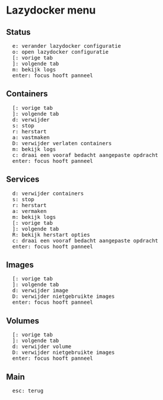 # Lazydocker menu

## Status

<pre>
  <kbd>e</kbd>: verander lazydocker configuratie
  <kbd>o</kbd>: open lazydocker configuratie
  <kbd>[</kbd>: vorige tab
  <kbd>]</kbd>: volgende tab
  <kbd>m</kbd>: bekijk logs
  <kbd>enter</kbd>: focus hooft panneel
</pre>

## Containers

<pre>
  <kbd>[</kbd>: vorige tab
  <kbd>]</kbd>: volgende tab
  <kbd>d</kbd>: verwijder
  <kbd>s</kbd>: stop
  <kbd>r</kbd>: herstart
  <kbd>a</kbd>: vastmaken
  <kbd>D</kbd>: verwijder verlaten containers
  <kbd>m</kbd>: bekijk logs
  <kbd>c</kbd>: draai een vooraf bedacht aangepaste opdracht
  <kbd>enter</kbd>: focus hooft panneel
</pre>

## Services

<pre>
  <kbd>d</kbd>: verwijder containers
  <kbd>s</kbd>: stop
  <kbd>r</kbd>: herstart
  <kbd>a</kbd>: vermaken
  <kbd>m</kbd>: bekijk logs
  <kbd>[</kbd>: vorige tab
  <kbd>]</kbd>: volgende tab
  <kbd>R</kbd>: bekijk herstart opties
  <kbd>c</kbd>: draai een vooraf bedacht aangepaste opdracht
  <kbd>enter</kbd>: focus hooft panneel
</pre>

## Images

<pre>
  <kbd>[</kbd>: vorige tab
  <kbd>]</kbd>: volgende tab
  <kbd>d</kbd>: verwijder image
  <kbd>D</kbd>: verwijder nietgebruikte images
  <kbd>enter</kbd>: focus hooft panneel
</pre>

## Volumes

<pre>
  <kbd>[</kbd>: vorige tab
  <kbd>]</kbd>: volgende tab
  <kbd>d</kbd>: verwijder volume
  <kbd>D</kbd>: verwijder nietgebruikte images
  <kbd>enter</kbd>: focus hooft panneel
</pre>

## Main

<pre>
  <kbd>esc</kbd>: terug
</pre>
